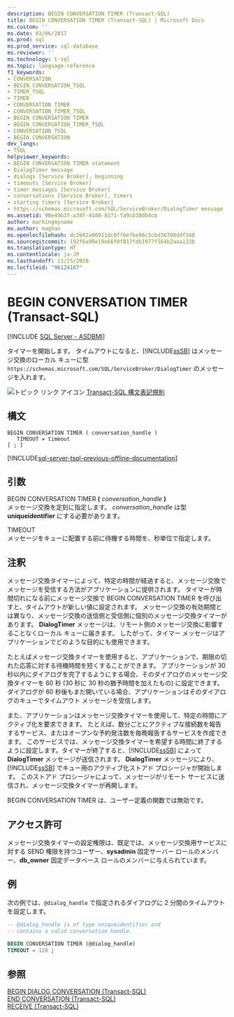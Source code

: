 ```yaml
---
description: BEGIN CONVERSATION TIMER (Transact-SQL)
title: BEGIN CONVERSATION TIMER (Transact-SQL) | Microsoft Docs
ms.custom: ''
ms.date: 03/06/2017
ms.prod: sql
ms.prod_service: sql-database
ms.reviewer: ''
ms.technology: t-sql
ms.topic: language-reference
f1_keywords:
- CONVERSATION
- BEGIN_CONVERSATION_TSQL
- TIMER_TSQL
- TIMER
- CONVERSATION TIMER
- CONVERSATION_TIMER_TSQL
- BEGIN CONVERSATION TIMER
- BEGIN_CONVERSATION_TIMER_TSQL
- CONVERSATION_TSQL
- BEGIN CONVERSATION
dev_langs:
- TSQL
helpviewer_keywords:
- BEGIN CONVERSATION TIMER statement
- DialogTimer message
- dialogs [Service Broker], beginning
- timeouts [Service Broker]
- timer messages [Service Broker]
- conversations [Service Broker], timers
- starting timers [Service Broker]
- https://schemas.microsoft.com/SQL/ServiceBroker/DialogTimer message
ms.assetid: 98e49b3f-a38f-4180-8171-fa9cb30db4cb
author: markingmyname
ms.author: maghan
ms.openlocfilehash: dc2b02a96911dc0ff6e7be86c5cbd36708ddf348
ms.sourcegitcommit: 192f6a99e19e66f0f817fdb1977f564b2aaa133b
ms.translationtype: HT
ms.contentlocale: ja-JP
ms.lasthandoff: 11/25/2020
ms.locfileid: "96124167"
---
```

# <a name="begin-conversation-timer-transact-sql"></a>BEGIN CONVERSATION TIMER (Transact-SQL)
[!INCLUDE [SQL Server - ASDBMI](../../includes/applies-to-version/sql-asdbmi.md)]

  タイマーを開始します。 タイムアウトになると、[!INCLUDE[ssSB](../../includes/sssb-md.md)] はメッセージ交換のローカル キューに型 `https://schemas.microsoft.com/SQL/ServiceBroker/DialogTimer` のメッセージを入れます。  
  
 ![トピック リンク アイコン](../../database-engine/configure-windows/media/topic-link.gif "トピック リンク アイコン") [Transact-SQL 構文表記規則](../../t-sql/language-elements/transact-sql-syntax-conventions-transact-sql.md)  
  
## <a name="syntax"></a>構文  
  
```syntaxsql
BEGIN CONVERSATION TIMER ( conversation_handle )  
   TIMEOUT = timeout   
[ ; ]  
```  
  
[!INCLUDE[sql-server-tsql-previous-offline-documentation](../../includes/sql-server-tsql-previous-offline-documentation.md)]

## <a name="arguments"></a>引数
 BEGIN CONVERSATION TIMER **(** _conversation\_handle_ **)**  
 メッセージ交換を定刻に指定します。 *conversation_handle* は型 **uniqueidentifier** にする必要があります。  
  
 TIMEOUT  
 メッセージをキューに配置する前に待機する時間を、秒単位で指定します。  
  
## <a name="remarks"></a>注釈  
 メッセージ交換タイマーによって、特定の時間が経過すると、メッセージ交換でメッセージを受信する方法がアプリケーションに提供されます。 タイマーが時間切れになる前にメッセージ交換で BEGIN CONVERSATION TIMER を呼び出すと、タイムアウトが新しい値に設定されます。 メッセージ交換の有効期間とは異なり、メッセージ交換の送信側と受信側に個別のメッセージ交換タイマーがあります。 **DialogTimer** メッセージは、リモート側のメッセージ交換に影響することなくローカル キューに届きます。 したがって、タイマー メッセージはアプリケーションでどのような目的にも使用できます。  
  
 たとえばメッセージ交換タイマーを使用すると、アプリケーションで、期限の切れた応答に対する待機時間を短くすることができます。 アプリケーションが 30 秒以内にダイアログを完了するようにする場合、そのダイアログのメッセージ交換タイマーを 60 秒 (30 秒に 30 秒の猶予時間を加えたもの) に設定できます。 ダイアログが 60 秒後もまだ開いている場合、アプリケーションはそのダイアログのキューでタイムアウト メッセージを受信します。  
  
 また、アプリケーションはメッセージ交換タイマーを使用して、特定の時間にアクティブ化を要求できます。 たとえば、数分ごとにアクティブな接続数を報告するサービス、またはオープンな予約発注数を毎晩報告するサービスを作成できます。 このサービスでは、メッセージ交換タイマーを希望する時間に終了するように設定します。タイマーが終了すると、[!INCLUDE[ssSB](../../includes/sssb-md.md)] によって **DialogTimer** メッセージが送信されます。 **DialogTimer** メッセージにより、[!INCLUDE[ssSB](../../includes/sssb-md.md)] でキュー用のアクティブ化ストアド プロシージャが開始します。 このストアド プロシージャによって、メッセージがリモート サービスに送信され、メッセージ交換タイマーが再開します。  
  
 BEGIN CONVERSATION TIMER は、ユーザー定義の関数では無効です。  
  
## <a name="permissions"></a>アクセス許可  
 メッセージ交換タイマーの設定権限は、既定では、メッセージ交換用サービスに対する SEND 権限を持つユーザー、**sysadmin** 固定サーバー ロールのメンバー、**db_owner** 固定データベース ロールのメンバーに与えられています。  
  
## <a name="examples"></a>例  
 次の例では、`@dialog_handle` で指定されるダイアログに 2 分間のタイムアウトを設定します。  
  
```sql 
-- @dialog_handle is of type uniqueidentifier and  
-- contains a valid conversation handle.  
  
BEGIN CONVERSATION TIMER (@dialog_handle)  
TIMEOUT = 120 ;  
```  
  
## <a name="see-also"></a>参照  
 [BEGIN DIALOG CONVERSATION &#40;Transact-SQL&#41;](../../t-sql/statements/begin-dialog-conversation-transact-sql.md)   
 [END CONVERSATION &#40;Transact-SQL&#41;](../../t-sql/statements/end-conversation-transact-sql.md)   
 [RECEIVE &#40;Transact-SQL&#41;](../../t-sql/statements/receive-transact-sql.md)  
  
  
